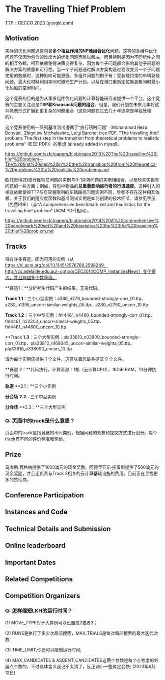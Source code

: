 # The Travelling Thief Problem

[TTP - GECCO 2023 (google.com)](https://sites.google.com/view/ttp-gecco2023/home?pli=1)

## Motivation

实际的优化问题通常包含**多个相互作用的NP难组合优化**问题。这样的多组件优化问题不仅因为包含的难度大的优化问题而难以解决，而且特别是因为不同组件之间的相互依赖。相互依赖使得决策变得复杂，因为每个子问题都会影响其他子问题的解决方案的质量和可行性。当一个子问题通过解决方案构造过程改变另一个子问题使用的数据时，这种影响可能更强。多组件问题的例子有：受装载约束的车辆路径问题，最大化材料利用率同时遵守生产计划，以及在港口重新定位集装箱同时最小化船舶的空闲时间。

这个竞赛的目的是为从事多组件优化问题的计算智能研究者提供一个平台。这个竞赛的主要关注点是**TSP和Knapsack问题的组合**。但是，我们计划在未来几年将这种竞赛形式扩展到更复杂的问题组合（这些问题在过去几十年通常是单独处理的）。

这个竞赛使用的一系列基准测试遵循了“旅行窃贼问题”（Mohammad Reza Bonyadi, Zbigniew Michalewicz, Luigi Barone: free PDF, "The travelling thief problem: The first step in the transition from theoretical problems to realistic problems" (IEEE PDF)）的思想 (already added in mysql)。

https://github.com/ssfc/papers/blob/main/2013%20The%20travelling%20thief%20problem--The%20first%20step%20in%20the%20transition%20from%20theoretical%20problems%20to%20realistic%20problems.md

欧几里得2D旅行推销员问题的实例与0-1背包问题的实例相结合，以反映真实世界问题的一些方面；例如，背包中物品的**总重量影响旅行者的行进速度**。这种引入的相互依赖使得TTP与有容量限制的车辆路径问题实例不同，后者不存在这种相互依赖。关于我们的适应度函数和基准测试实例是如何创建的技术细节，请参见手册（免费PDF）（与“A comprehensive benchmark set and heuristics for the traveling thief problem” (ACM PDF)相同）。

https://github.com/ssfc/papers/blob/main/2014%20A%20comprehensive%20benchmark%20set%20and%20heuristics%20for%20the%20traveling%20thief%20problem.md

## Tracks

将有许多赛道，因为可用的实例（从 https://dl.acm.org/doi/10.1145/2576768.2598249，http://cs.adelaide.edu.au/~optlog/CEC2014COMP_InstancesNew/）变化很大，并且跨越多个数量级。

**赛道1：**分析考生代码产生的结果。无需代码。

**Track** **1.1**：三个小型实例：a280_n279_bounded-strongly-corr_01.ttp、a280_n1395_uncorr-similar-weights_05.ttp、a280_n2790_uncorr_10.ttp

**Track 1.2**：三个中型实例：fnl4461_n4460_bounded-strongly-corr_01.ttp、fnl4461_n22300_uncorr-similar-weights_05.ttp、fnl4461_n44600_uncorr_10.ttp

**Track **1.3**：三个大型实例：pla33810_n33809_bounded-strongly-corr_01.ttp、pla33810_n169045_uncorr-similar-weights_05.ttp、pla33810_n338090_uncorr_10.ttp

请为每个实例仅提供 1 个文件，这意味着您最多提交 9 个文件。

**赛道 2：**代码执行。计算资源：1核（云计算CPU），16GiB RAM，10分钟执行时间。

**轨道** **2.1：**三个小实例

**分会场** **2.2..** 三个中型实例

**分会场** **2.3：**三个大型实例

### Q: 页面中的track是什么意思？

页面中的track是指竞赛的不同类别，根据问题的规模和提交方式进行划分。每个track有不同的评价标准和奖励。

##  Prize

马库斯·瓦格纳提供了1000澳元的现金奖励。阿德里亚诺·托雷斯提供了500澳元的现金奖励，并且还负责与Track 2相关的云计算基础设施的费用。目前正在寻找更多的赞助商。

##  Conference Participation

##  Instances and Code

##  Technical Details and Submission

##  Online leaderboard

##  Important Dates

##  Related Competitions

##  Competition Organizers

### Q: 怎样缩短LKH的运行时间？

(1) MOVE_TYPE对于大算例可以设置成2或者3；

(2) RUNS是执行了多少次局部搜索，MAX_TRIALS是每次局部搜索的最大迭代次数; 

(3) TIME_LIMIT,你还可以限制运行时间; 

(4) MAX_CANDIDATES & ASCENT_CANDIDATES这两个参数是每个点考虑的邻居点个数的，不过具体含义我记不太清了，反正调小一些肯定会快; (2023年6月12日)